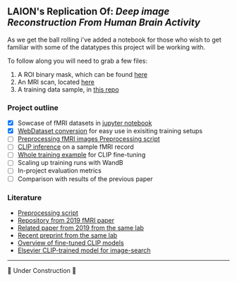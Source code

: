LAION's Replication Of: *Deep image Reconstruction From Human Brain Activity*
---

As we get the ball rolling i've added a notebook for those who wish to get familiar with some of the datatypes this project will be working with. 

To follow along you will need to grab a few files:
1. A ROI binary mask, which can be found [here](https://openneuro.org/datasets/ds001506/versions/1.3.1/file-display/sourcedata:sub-01:anat:sub-01_mask_RH_HVC.nii.gz)
2. An MRI scan, located [here](https://openneuro.org/datasets/ds001506/versions/1.3.1/file-display/sub-01:ses-imagery01:anat:sub-01_ses-imagery01_inplaneT2.nii.gz)
3. A training data sample, in [this repo](https://github.com/KamitaniLab/DeepImageReconstruction/tree/master/data/fmri)

### Project outline
- [x] Sowcase of fMRI datasets in [jupyter notebook](fMRI_FileTypes.ipynb)
- [x] [WebDataset conversion](fMRI_h5_to_wds.ipynb) for easy use in exisiting training setups
- [ ] [Preprocessing fMRI images Preprocessing script](https://github.com/KamitaniLab/End2EndDeepImageReconstruction/blob/master/end2end_create_lmdb.py)
- [ ] [CLIP inference](fMRI_CLIP_inference.ipynb) on a sample fMRI record
- [ ] [Whole training example](fMRI_CLIP_training.ipynb) for CLIP fine-tuning
- [ ] Scaling up training runs with WandB
- [ ] In-project evaluation metrics
- [ ] Comparison with results of the previous paper

### Literature
- [Preprocessing script](https://github.com/KamitaniLab/End2EndDeepImageReconstruction/blob/master/end2end_create_lmdb.py)
- [Repository from 2019 fMRI paper](https://github.com/KamitaniLab/End2EndDeepImageReconstruction)
- [Related paper from 2019 from the same lab](https://www.frontiersin.org/articles/10.3389/fncom.2019.00021/full)
- [Recent preprint from the same lab](https://www.biorxiv.org/content/10.1101/2021.12.31.474501v1.full.pdf+html )
- [Overview of fine-tuned CLIP models](http://sujitpal.blogspot.com/2021/10/fine-tuning-openai-clip-for-different.html)
- [Elsevier CLIP-trained model for image-search](https://github.com/elsevierlabs-os/clip-image-search)

--- 
🚧 Under Construction 🚧
